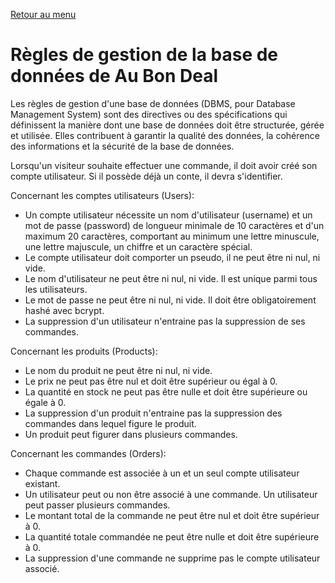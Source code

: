 <a href="README.md">Retour au menu</a>

# Règles de gestion de la base de données de Au Bon Deal

Les règles de gestion d'une base de données (DBMS, pour Database Management System) sont des directives ou des spécifications qui définissent la manière dont une base de données doit être structurée, gérée et utilisée. Elles contribuent à garantir la qualité des données, la cohérence des informations et la sécurité de la base de données.

Lorsqu'un visiteur souhaite effectuer une commande, il doit avoir créé son compte utilisateur. Si il possède déjà un conte, il devra s'identifier.

Concernant les comptes utilisateurs (Users):
- Un compte utilisateur nécessite un nom d'utilisateur (username) et un mot de passe (password) de longueur minimale de 10 caractères et d'un maximum 20 caractères, comportant au minimum une lettre minuscule, une lettre majuscule, un chiffre et un caractère spécial.
- Le compte utilisateur doit comporter un pseudo, il ne peut être ni nul, ni vide.
- Le nom d'utilisateur ne peut être ni nul, ni vide. Il est unique parmi tous les utilisateurs.
- Le mot de passe ne peut être ni nul, ni vide. Il doit être obligatoirement hashé avec bcrypt.
- La suppression d'un utilisateur n'entraine pas la suppression de ses commandes.

Concernant les produits (Products):
- Le nom du produit ne peut être ni nul, ni vide.
- Le prix ne peut pas être nul et doit être supérieur ou égal à 0.
- La quantité en stock ne peut pas être nulle et doit être supérieure ou égale à 0.
- La suppression d'un produit n'entraine pas la suppression des commandes dans lequel figure le produit.
- Un produit peut figurer dans plusieurs commandes.

Concernant les commandes (Orders):
- Chaque commande est associée à un et un seul compte utilisateur existant.
- Un utilisateur peut ou non être associé à une commande. Un utilisateur peut passer plusieurs commandes.
- Le montant total de la commande ne peut être nul et doit être supérieur à 0.
- La quantité totale commandée ne peut être nulle et doit être supérieure à 0.
- La suppression d'une commande ne supprime pas le compte utilisateur associé.

    


